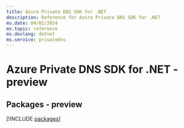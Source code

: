 ```yaml
---
title: Azure Private DNS SDK for .NET
description: Reference for Azure Private DNS SDK for .NET
ms.date: 04/02/2024
ms.topic: reference
ms.devlang: dotnet
ms.service: privatedns
---
```

# Azure Private DNS SDK for .NET - preview
## Packages - preview
[!INCLUDE [packages](private-dns-index.md)]